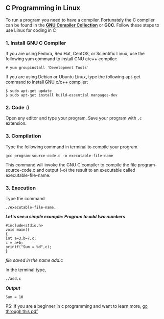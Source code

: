 ## C Programming in Linux
To run a program you need to have a compiler. Fortunately the C compiler can be found in the **[GNU Compiler Collection](https://en.wikipedia.org/wiki/GNU_Compiler_Collection)** or **GCC**. 
Follow these steps to use Linux for coding in C

### 1. Install GNU C Compiler

If you are using Fedora, Red Hat, CentOS, or Scientific Linux, use the following yum command to install GNU c/c++ compiler:
```
# yum groupinstall 'Development Tools'
```
If you are using Debian or Ubuntu Linux, type the following apt-get command to install GNU c/c++ compiler:
```
$ sudo apt-get update
$ sudo apt-get install build-essential manpages-dev
```

### 2. Code :)

Open any editor and type your program. Save your program with `.c` extension.

### 3. Compilation

Type the following command in terminal to compile your program.
```
gcc program-source-code.c -o executable-file-name
```
This command will invoke the GNU C compiler to compile the file program-source-code.c and output (-o)
the result to an executable called executable-file-name.

### 3. Execution

Type the command
```
./executable-file-name.
```

**_Let's see a simple example: Program to add two numbers_**

```
#include<stdio.h>
void main()
{
int a=3,b=7,c;
c = a+b;
printf("Sum = %d",c);
}
```

*file saved in the name add.c*

In the terminal type,

```gcc add.c -o add
./add.c
```

**_Output_**
```
Sum = 10
```

PS: If you are a beginner in c programming and want to learn more, [go through this pdf](http://windegger.org/docs/c-programming-in-linux.pdf)
